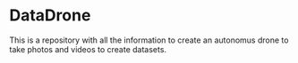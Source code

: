 # DataDrone
This is a repository with all the information to create an autonomus drone to take photos and videos to create datasets.
